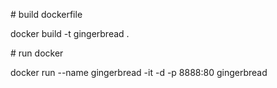 \# build dockerfile

docker build -t gingerbread .

\# run docker

docker run --name gingerbread -it -d -p 8888:80 gingerbread